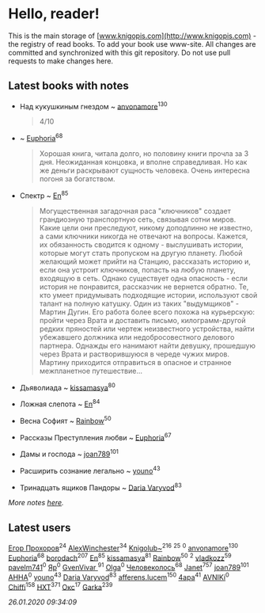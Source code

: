 # Hello, reader!
This is the main storage of [www.knigopis.com](http://www.knigopis.com) - the registry of read books.
To add your book use www-site. All changes are committed and synchronized with this git repository.
Do not use pull requests to make changes here.


## Latest books with notes
* Над кукушкиным гнездом ~ [anvonamore](users/595/5957175-vkontakte)<sup>130</sup>
    > 4/10

*  ~ [Euphoria](users/106/106304994652616315178-google)<sup>68</sup>
    > Хорошая книга, читала долго, но половину книги прочла за 3 дня. Неожиданная концовка, и вполне справедливая. Но как же деньги раскрывают сущность человека. Очень интересна погоня за богатством.

* Спектр ~ [En](users/333/333646551-vkontakte)<sup>85</sup>
    > Могущественная загадочная раса "ключников" создает грандиозную транспортную сеть, связывая сотни миров. Какие цели они преследуют, никому доподлинно не известно, а сами ключники никогда не отвечают на вопросы. Кажется, их обязанность сводится к одному - выслушивать истории, которые могут стать пропуском на другую планету. Любой желающий может прийти на Станцию, рассказать историю и, если она устроит ключников, попасть на любую планету, входящую в сеть. Однако существует одна опасность - если история не понравится, рассказчик не вернется обратно. Те, кто умеет придумывать подходящие истории, используют свой талант на полную катушку. Один из таких "выдумщиков" - Мартин Дугин. Его работа более всего похожа на курьерскую: пройти через Врата и доставить письмо, килограмм-другой редких пряностей или чертеж неизвестного устройства, найти убежавшего должника или недобросовестного делового партнера. Однажды его нанимают найти девушку, прошедшую через Врата и растворившуюся в череде чужих миров. Мартину приходится отправиться в опасное и странное межпланетное путешествие...

* Дьяволиада ~ [kissamasya](users/684/68439978-vkontakte)<sup>80</sup>

* Ложная слепота ~ [En](users/333/333646551-vkontakte)<sup>84</sup>

* Весна Софият ~ [Rainbow](users/109/109787328219839805802-google)<sup>50</sup>

* Рассказы Преступления любви ~ [Euphoria](users/106/106304994652616315178-google)<sup>67</sup>

* Дамы и господа ~ [joan789](users/240/2401650-vkontakte)<sup>101</sup>

* Расширить сознание легально ~ [youno](users/302/302928912-vkontakte)<sup>43</sup>

* Тринадцать ящиков Пандоры ~ [Daria Varyvod](users/829/829893410524253-facebook)<sup>83</sup>


_More notes [here](latest_books_with_notes.md)._


## Latest users
[Егор Прохоров](users/481/481937529-vkontakte)<sup>24</sup> 
[AlexWinchester](users/268/2680385415370992-facebook)<sup>34</sup> 
[Knigolub~](users/111/111878597279669641685-google)<sup>216</sup> 
[](users/270/270444099499-odnoklassniki)<sup>25</sup> 
[](users/509/509679913-vkontakte)<sup>0</sup> 
[anvonamore](users/595/5957175-vkontakte)<sup>130</sup> 
[Euphoria](users/106/106304994652616315178-google)<sup>68</sup> 
[borodach](users/157/15706320-vkontakte)<sup>207</sup> 
[En](users/333/333646551-vkontakte)<sup>85</sup> 
[kissamasya](users/684/68439978-vkontakte)<sup>81</sup> 
[Rainbow](users/109/109787328219839805802-google)<sup>50</sup> 
[](users/153/1537586159620888-facebook)<sup>2</sup> 
[vladkozz](users/572/57239276-vkontakte)<sup>59</sup> 
[pavelm741](users/468/468820957-vkontakte)<sup>0</sup> 
[Яр](users/105/105454927277334527943-google)<sup>0</sup> 
[GvenVivar ](users/158/158266434925901-facebook)<sup>91</sup> 
[Olga](users/436/436975952-vkontakte)<sup>0</sup> 
[Человеколось](users/174/17475979687188177329-mailru)<sup>68</sup> 
[Janet](users/108/108113656204404967440-google)<sup>757</sup> 
[joan789](users/240/2401650-vkontakte)<sup>101</sup> 
[АННА](users/510/51000816-vkontakte)<sup>0</sup> 
[youno](users/302/302928912-vkontakte)<sup>43</sup> 
[Daria Varyvod](users/829/829893410524253-facebook)<sup>83</sup> 
[afferens.lucem](users/196/196071655-vkontakte)<sup>150</sup> 
[4apa](users/117/117392596378069249667-google)<sup>41</sup> 
[AVNIKi](users/368/368978766-vkontakte)<sup>0</sup> 
[Chiffi](users/105/105831994080785626680-google)<sup>158</sup> 
[HXT](users/100/100002563462782-facebook)<sup>371</sup> 
[Окс](users/102/102536471289425216982-google)<sup>17</sup> 
[Garka](users/115/115753719718250012620-google)<sup>239</sup> 


_26.01.2020 09:34:09_
